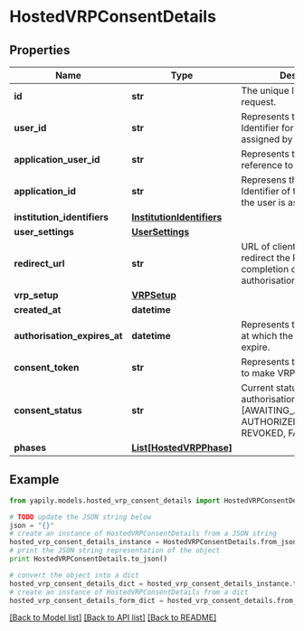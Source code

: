# HostedVRPConsentDetails


## Properties
Name | Type | Description | Notes
------------ | ------------- | ------------- | -------------
**id** | **str** | The unique ID of the consent request. | 
**user_id** | **str** | Represents the Unique Identifier for the &#x60;User&#x60; assigned by Yapily. | [optional] 
**application_user_id** | **str** | Represents the User-friendly reference to the &#x60;User&#x60;. | [optional] 
**application_id** | **str** | Represens the Unique Identifier of the &#x60;Application&#x60; the user is associated with. | 
**institution_identifiers** | [**InstitutionIdentifiers**](InstitutionIdentifiers.md) |  | [optional] 
**user_settings** | [**UserSettings**](UserSettings.md) |  | [optional] 
**redirect_url** | **str** | URL of client&#39;s server to redirect the PSU after completion of the consent authorisation. | [optional] 
**vrp_setup** | [**VRPSetup**](VRPSetup.md) |  | 
**created_at** | **datetime** |  | [optional] 
**authorisation_expires_at** | **datetime** | Represents the date and time at which the auth Token will expire. | [optional] 
**consent_token** | **str** | Represents the authorisation to make VRP payments | [optional] 
**consent_status** | **str** | Current status of the authorisation. Can be one of [AWAITING_AUTHORIZATION, AUTHORIZED, REJECTED, REVOKED, FAILED, EXPIRED] | 
**phases** | [**List[HostedVRPPhase]**](HostedVRPPhase.md) |  | [optional] 

## Example

```python
from yapily.models.hosted_vrp_consent_details import HostedVRPConsentDetails

# TODO update the JSON string below
json = "{}"
# create an instance of HostedVRPConsentDetails from a JSON string
hosted_vrp_consent_details_instance = HostedVRPConsentDetails.from_json(json)
# print the JSON string representation of the object
print HostedVRPConsentDetails.to_json()

# convert the object into a dict
hosted_vrp_consent_details_dict = hosted_vrp_consent_details_instance.to_dict()
# create an instance of HostedVRPConsentDetails from a dict
hosted_vrp_consent_details_form_dict = hosted_vrp_consent_details.from_dict(hosted_vrp_consent_details_dict)
```
[[Back to Model list]](../README.md#documentation-for-models) [[Back to API list]](../README.md#documentation-for-api-endpoints) [[Back to README]](../README.md)


